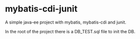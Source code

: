 # mybatis-cdi-junit

A simple java-ee project with mybatis, mybatis-cdi and junit.

In the root of the project there is a DB_TEST.sql file to init the DB.
